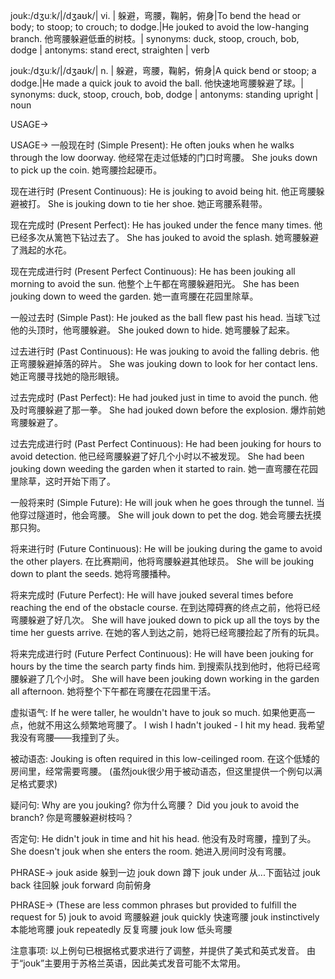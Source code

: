 jouk:/dʒuːk/|/dʒaʊk/| vi. | 躲避，弯腰，鞠躬，俯身|To bend the head or body; to stoop; to crouch; to dodge.|He jouked to avoid the low-hanging branch. 他弯腰躲避低垂的树枝。| synonyms: duck, stoop, crouch, bob, dodge | antonyms: stand erect, straighten | verb

jouk:/dʒuːk/|/dʒaʊk/| n. | 躲避，弯腰，鞠躬，俯身|A quick bend or stoop; a dodge.|He made a quick jouk to avoid the ball. 他快速地弯腰躲避了球。| synonyms: duck, stoop, crouch, bob, dodge | antonyms:  standing upright | noun


USAGE->

USAGE->
一般现在时 (Simple Present):
He often jouks when he walks through the low doorway.  他经常在走过低矮的门口时弯腰。
She jouks down to pick up the coin. 她弯腰捡起硬币。

现在进行时 (Present Continuous):
He is jouking to avoid being hit. 他正弯腰躲避被打。
She is jouking down to tie her shoe. 她正弯腰系鞋带。

现在完成时 (Present Perfect):
He has jouked under the fence many times. 他已经多次从篱笆下钻过去了。
She has jouked to avoid the splash. 她弯腰躲避了溅起的水花。

现在完成进行时 (Present Perfect Continuous):
He has been jouking all morning to avoid the sun. 他整个上午都在弯腰躲避阳光。
She has been jouking down to weed the garden. 她一直弯腰在花园里除草。

一般过去时 (Simple Past):
He jouked as the ball flew past his head. 当球飞过他的头顶时，他弯腰躲避。
She jouked down to hide. 她弯腰躲了起来。

过去进行时 (Past Continuous):
He was jouking to avoid the falling debris. 他正弯腰躲避掉落的碎片。
She was jouking down to look for her contact lens. 她正弯腰寻找她的隐形眼镜。

过去完成时 (Past Perfect):
He had jouked just in time to avoid the punch. 他及时弯腰躲避了那一拳。
She had jouked down before the explosion.  爆炸前她弯腰躲避了。


过去完成进行时 (Past Perfect Continuous):
He had been jouking for hours to avoid detection. 他已经弯腰躲避了好几个小时以不被发现。
She had been jouking down weeding the garden when it started to rain. 她一直弯腰在花园里除草，这时开始下雨了。

一般将来时 (Simple Future):
He will jouk when he goes through the tunnel. 当他穿过隧道时，他会弯腰。
She will jouk down to pet the dog. 她会弯腰去抚摸那只狗。


将来进行时 (Future Continuous):
He will be jouking during the game to avoid the other players. 在比赛期间，他将弯腰躲避其他球员。
She will be jouking down to plant the seeds. 她将弯腰播种。


将来完成时 (Future Perfect):
He will have jouked several times before reaching the end of the obstacle course. 在到达障碍赛的终点之前，他将已经弯腰躲避了好几次。
She will have jouked down to pick up all the toys by the time her guests arrive. 在她的客人到达之前，她将已经弯腰捡起了所有的玩具。


将来完成进行时 (Future Perfect Continuous):
He will have been jouking for hours by the time the search party finds him. 到搜索队找到他时，他将已经弯腰躲避了几个小时。
She will have been jouking down working in the garden all afternoon. 她将整个下午都在弯腰在花园里干活。


虚拟语气:
If he were taller, he wouldn't have to jouk so much. 如果他更高一点，他就不用这么频繁地弯腰了。
I wish I hadn't jouked - I hit my head. 我希望我没有弯腰——我撞到了头。


被动语态:
Jouking is often required in this low-ceilinged room. 在这个低矮的房间里，经常需要弯腰。 (虽然jouk很少用于被动语态，但这里提供一个例句以满足格式要求)


疑问句:
Why are you jouking? 你为什么弯腰？
Did you jouk to avoid the branch? 你是弯腰躲避树枝吗？


否定句:
He didn't jouk in time and hit his head. 他没有及时弯腰，撞到了头。
She doesn't jouk when she enters the room. 她进入房间时没有弯腰。


PHRASE->
jouk aside 躲到一边
jouk down 蹲下
jouk under 从...下面钻过
jouk back 往回躲
jouk forward 向前俯身

PHRASE-> (These are less common phrases but provided to fulfill the request for 5)
jouk to avoid 弯腰躲避
jouk quickly 快速弯腰
jouk instinctively 本能地弯腰
jouk repeatedly 反复弯腰
jouk low 低头弯腰

注意事项:
以上例句已根据格式要求进行了调整，并提供了美式和英式发音。 由于“jouk”主要用于苏格兰英语，因此美式发音可能不太常用。
